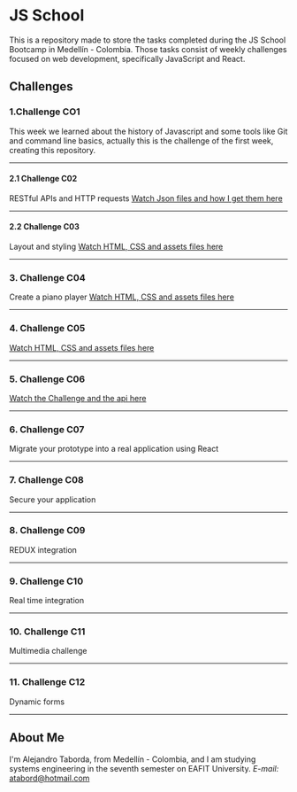 # JS School
This is a repository made to store the tasks completed during the JS School Bootcamp in Medellín - Colombia. Those tasks consist of weekly challenges focused on web development, specifically JavaScript and React.

## Challenges
### 1.Challenge CO1
  This week we learned about the history of Javascript and some tools like Git and command line basics, actually this is the challenge of the first week, creating this repository.
***
####  2.1 Challenge C02
  RESTful APIs and HTTP requests
  [Watch Json files and how I get them here](../master/ChallengeC02)
  ***
#### 2.2 Challenge C03
  Layout and styling
  [Watch HTML, CSS and assets files here](../master/ChallengeC03)
***
### 3. Challenge C04
  Create a piano player
  [Watch HTML, CSS and assets files here](../master/ChallengeC04)
***
### 4. Challenge C05
  [Watch HTML, CSS and assets files here](../master/ChallengeC05)
***
### 5. Challenge C06
  [Watch the Challenge and the api here](../master/ChallengeC06)
***
### 6. Challenge C07
  Migrate your prototype into a real application using React
***
### 7. Challenge C08
  Secure your application
***
### 8. Challenge C09
  REDUX integration
***
### 9. Challenge C10
  Real time integration
***
### 10. Challenge C11
  Multimedia challenge
***
### 11. Challenge C12
  Dynamic forms
***

## About Me
I'm Alejandro Taborda, from Medellín - Colombia, and I am studying systems engineering in the seventh semester on EAFIT University.
*E-mail:* atabord@hotmail.com
